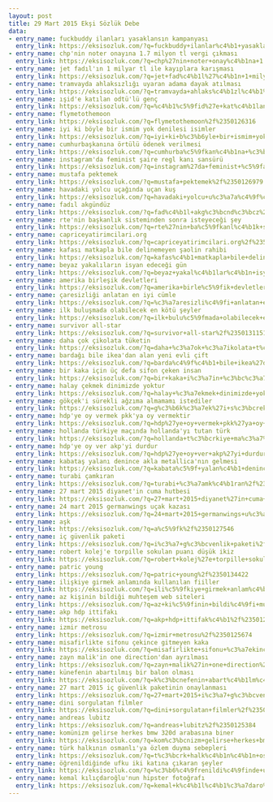 ```yaml
---
layout: post
title: 29 Mart 2015 Ekşi Sözlük Debe
data:
- entry_name: fuckbuddy ilanları yasaklansın kampanyası
  entry_link: https://eksisozluk.com/?q=fuckbuddy+ilanlar%c4%b1+yasaklans%c4%b1n+kampanyas%c4%b1%2f%2350125573
- entry_name: chp'nin noter onayına 1.7 milyon tl vergi çıkması
  entry_link: https://eksisozluk.com/?q=chp%27nin+noter+onay%c4%b1na+1.7+milyon+tl+vergi+%c3%a7%c4%b1kmas%c4%b1%2f%2350125279
- entry_name: jet fadıl'ın 1 milyar tl ile kayıplara karışması
  entry_link: https://eksisozluk.com/?q=jet+fad%c4%b1l%27%c4%b1n+1+milyar+tl+ile+kay%c4%b1plara+kar%c4%b1%c5%9fmas%c4%b1%2f%2350131775
- entry_name: tramvayda ahlaksızlığı uyaran adama dayak atılması
  entry_link: https://eksisozluk.com/?q=tramvayda+ahlaks%c4%b1zl%c4%b1%c4%9f%c4%b1+uyaran+adama+dayak+at%c4%b1lmas%c4%b1%2f%2350138561
- entry_name: ışid'e katılan odtü'lü genç
  entry_link: https://eksisozluk.com/?q=%c4%b1%c5%9fid%27e+kat%c4%b1lan+odt%c3%bc%27l%c3%bc+gen%c3%a7%2f%2350129229
- entry_name: flymetothemoon
  entry_link: https://eksisozluk.com/?q=flymetothemoon%2f%2350126316
- entry_name: iyi ki böyle bir ismim yok denilesi isimler
  entry_link: https://eksisozluk.com/?q=iyi+ki+b%c3%b6yle+bir+ismim+yok+denilesi+isimler%2f%2350132148
- entry_name: cumhurbaşkanına örtülü ödenek verilmesi
  entry_link: https://eksisozluk.com/?q=cumhurba%c5%9fkan%c4%b1na+%c3%b6rt%c3%bcl%c3%bc+%c3%b6denek+verilmesi%2f%2350124920
- entry_name: instagram'da feminist şaire regl kanı sansürü
  entry_link: https://eksisozluk.com/?q=instagram%27da+feminist+%c5%9faire+regl+kan%c4%b1+sans%c3%bcr%c3%bc%2f%2350139281
- entry_name: mustafa pektemek
  entry_link: https://eksisozluk.com/?q=mustafa+pektemek%2f%2350126979
- entry_name: havadaki yolcu uçağında uçan kuş
  entry_link: https://eksisozluk.com/?q=havadaki+yolcu+u%c3%a7a%c4%9f%c4%b1nda+u%c3%a7an+ku%c5%9f%2f%2350127368
- entry_name: fadıl akgündüz
  entry_link: https://eksisozluk.com/?q=fad%c4%b1l+akg%c3%bcnd%c3%bcz%2f%2350127128
- entry_name: rte'nin başkanlık sisteminden sonra isteyeceği şey
  entry_link: https://eksisozluk.com/?q=rte%27nin+ba%c5%9fkanl%c4%b1k+sisteminden+sonra+isteyece%c4%9fi+%c5%9fey%2f%2350134686
- entry_name: capriceyatirimcilari.org
  entry_link: https://eksisozluk.com/?q=capriceyatirimcilari.org%2f%2350137227
- entry_name: kafası matkapla bile delinemeyen şaolin rahibi
  entry_link: https://eksisozluk.com/?q=kafas%c4%b1+matkapla+bile+delinemeyen+%c5%9faolin+rahibi%2f%2350128772
- entry_name: beyaz yakalıların isyan edeceği gün
  entry_link: https://eksisozluk.com/?q=beyaz+yakal%c4%b1lar%c4%b1n+isyan+edece%c4%9fi+g%c3%bcn%2f%2350139051
- entry_name: amerika birleşik devletleri
  entry_link: https://eksisozluk.com/?q=amerika+birle%c5%9fik+devletleri%2f%2350146298
- entry_name: çaresizliği anlatan en iyi cümle
  entry_link: https://eksisozluk.com/?q=%c3%a7aresizli%c4%9fi+anlatan+en+iyi+c%c3%bcmle%2f%2350135109
- entry_name: ilk buluşmada olabilecek en kötü şeyler
  entry_link: https://eksisozluk.com/?q=ilk+bulu%c5%9fmada+olabilecek+en+k%c3%b6t%c3%bc+%c5%9feyler%2f%2350125667
- entry_name: survivor all-star
  entry_link: https://eksisozluk.com/?q=survivor+all-star%2f%2350131151
- entry_name: daha çok çikolata tüketin
  entry_link: https://eksisozluk.com/?q=daha+%c3%a7ok+%c3%a7ikolata+t%c3%bcketin%2f%2350125338
- entry_name: bardağı bile ikea'dan alan yeni evli çift
  entry_link: https://eksisozluk.com/?q=barda%c4%9f%c4%b1+bile+ikea%27dan+alan+yeni+evli+%c3%a7ift%2f%2350126071
- entry_name: bir kaka için üç defa sifon çeken insan
  entry_link: https://eksisozluk.com/?q=bir+kaka+i%c3%a7in+%c3%bc%c3%a7+defa+sifon+%c3%a7eken+insan%2f%2350126056
- entry_name: halay çekmek dinimizde yoktur
  entry_link: https://eksisozluk.com/?q=halay+%c3%a7ekmek+dinimizde+yoktur%2f%2350146046
- entry_name: gökçek'i sürekli ağzıma almamamı istediler
  entry_link: https://eksisozluk.com/?q=g%c3%b6k%c3%a7ek%27i+s%c3%bcrekli+a%c4%9fz%c4%b1ma+almamam%c4%b1+istediler%2f%2350129174
- entry_name: hdp'ye oy vermek pkk'ya oy vermektir
  entry_link: https://eksisozluk.com/?q=hdp%27ye+oy+vermek+pkk%27ya+oy+vermektir%2f%2350137653
- entry_name: hollanda türkiye maçında hollanda'yı tutan türk
  entry_link: https://eksisozluk.com/?q=hollanda+t%c3%bcrkiye+ma%c3%a7%c4%b1nda+hollanda%27y%c4%b1+tutan+t%c3%bcrk%2f%2350145512
- entry_name: hdp'ye oy ver akp'yi durdur
  entry_link: https://eksisozluk.com/?q=hdp%27ye+oy+ver+akp%27yi+durdur%2f%2350133366
- entry_name: kabataş yalanı denince akla metallica'nın gelmesi
  entry_link: https://eksisozluk.com/?q=kabata%c5%9f+yalan%c4%b1+denince+akla+metallica%27n%c4%b1n+gelmesi%2f%2350134178
- entry_name: turabi çamkıran
  entry_link: https://eksisozluk.com/?q=turabi+%c3%a7amk%c4%b1ran%2f%2350130341
- entry_name: 27 mart 2015 diyanet'in cuma hutbesi
  entry_link: https://eksisozluk.com/?q=27+mart+2015+diyanet%27in+cuma+hutbesi%2f%2350129494
- entry_name: 24 mart 2015 germanwings uçak kazası
  entry_link: https://eksisozluk.com/?q=24+mart+2015+germanwings+u%c3%a7ak+kazas%c4%b1%2f%2350127920
- entry_name: aşk
  entry_link: https://eksisozluk.com/?q=a%c5%9fk%2f%2350127546
- entry_name: iç güvenlik paketi
  entry_link: https://eksisozluk.com/?q=i%c3%a7+g%c3%bcvenlik+paketi%2f%2350124543
- entry_name: robert kolej'e torpille sokulan puanı düşük ikiz
  entry_link: https://eksisozluk.com/?q=robert+kolej%27e+torpille+sokulan+puan%c4%b1+d%c3%bc%c5%9f%c3%bck+ikiz%2f%2350132132
- entry_name: patric young
  entry_link: https://eksisozluk.com/?q=patric+young%2f%2350134422
- entry_name: ilişkiye girmek anlamında kullanılan fiiller
  entry_link: https://eksisozluk.com/?q=ili%c5%9fkiye+girmek+anlam%c4%b1nda+kullan%c4%b1lan+fiiller%2f%2350137389
- entry_name: az kişinin bildiği muhteşem web siteleri
  entry_link: https://eksisozluk.com/?q=az+ki%c5%9finin+bildi%c4%9fi+muhte%c5%9fem+web+siteleri%2f%2350124456
- entry_name: akp hdp ittifakı
  entry_link: https://eksisozluk.com/?q=akp+hdp+ittifak%c4%b1%2f%2350125818
- entry_name: izmir metrosu
  entry_link: https://eksisozluk.com/?q=izmir+metrosu%2f%2350125674
- entry_name: misafirlikte sifonu çekince gitmeyen kaka
  entry_link: https://eksisozluk.com/?q=misafirlikte+sifonu+%c3%a7ekince+gitmeyen+kaka%2f%2350132773
- entry_name: zayn malik'in one direction'dan ayrılması
  entry_link: https://eksisozluk.com/?q=zayn+malik%27in+one+direction%27dan+ayr%c4%b1lmas%c4%b1%2f%2350142445
- entry_name: künefenin abartılmış bir balon olması
  entry_link: https://eksisozluk.com/?q=k%c3%bcnefenin+abart%c4%b1lm%c4%b1%c5%9f+bir+balon+olmas%c4%b1%2f%2350130937
- entry_name: 27 mart 2015 iç güvenlik paketinin onaylanması
  entry_link: https://eksisozluk.com/?q=27+mart+2015+i%c3%a7+g%c3%bcvenlik+paketinin+onaylanmas%c4%b1%2f%2350125565
- entry_name: dini sorgulatan filmler
  entry_link: https://eksisozluk.com/?q=dini+sorgulatan+filmler%2f%2350141999
- entry_name: andreas lubitz
  entry_link: https://eksisozluk.com/?q=andreas+lubitz%2f%2350125384
- entry_name: komünizm gelirse herkes bmw 320d arabasına biner
  entry_link: https://eksisozluk.com/?q=kom%c3%bcnizm+gelirse+herkes+bmw+320d+arabas%c4%b1na+biner%2f%2350128760
- entry_name: türk halkının osmanlı'ya özlem duyma sebepleri
  entry_link: https://eksisozluk.com/?q=t%c3%bcrk+halk%c4%b1n%c4%b1n+osmanl%c4%b1%27ya+%c3%b6zlem+duyma+sebepleri%2f%2350135270
- entry_name: öğrenildiğinde ufku iki katına çıkaran şeyler
  entry_link: https://eksisozluk.com/?q=%c3%b6%c4%9frenildi%c4%9finde+ufku+iki+kat%c4%b1na+%c3%a7%c4%b1karan+%c5%9feyler%2f%2350124448
- entry_name: kemal kılıçdaroğlu'nun hipster fotoğrafı
  entry_link: https://eksisozluk.com/?q=kemal+k%c4%b1l%c4%b1%c3%a7daro%c4%9flu%27nun+hipster+foto%c4%9fraf%c4%b1%2f%2350137208
---
```

